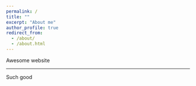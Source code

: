 ```yaml
---
permalink: /
title: ""
excerpt: "About me"
author_profile: true
redirect_from: 
  - /about/
  - /about.html
---
```


Awesome website

---

Such good

